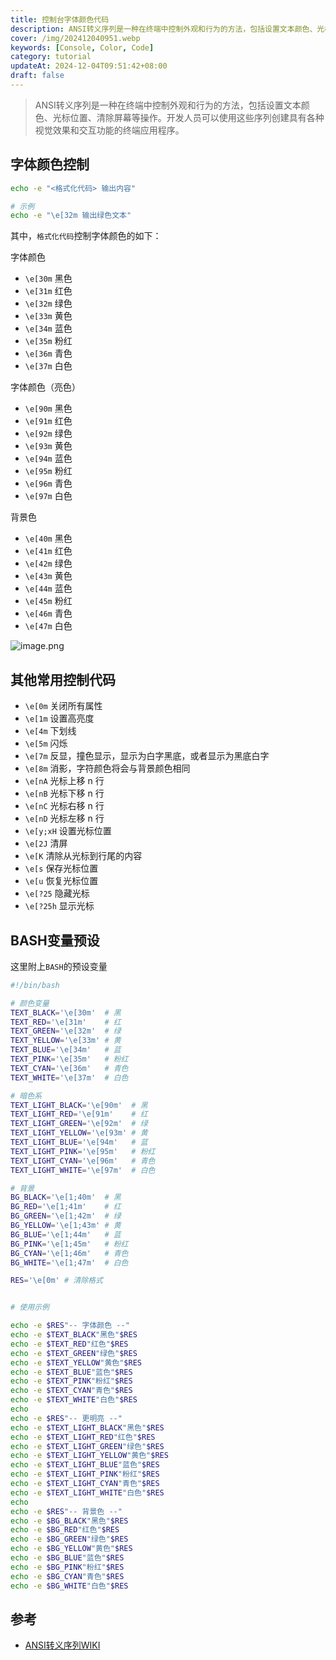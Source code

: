 ```yaml
---
title: 控制台字体颜色代码
description: ANSI转义序列是一种在终端中控制外观和行为的方法，包括设置文本颜色、光标位置、清除屏幕等操作。开发人员可以使用这些序列创建具有各种视觉效果和交互功能的终端应用程序。
cover: /img/202412040951.webp
keywords: [Console, Color, Code]
category: tutorial
updateAt: 2024-12-04T09:51:42+08:00
draft: false
---
```


> ANSI转义序列是一种在终端中控制外观和行为的方法，包括设置文本颜色、光标位置、清除屏幕等操作。开发人员可以使用这些序列创建具有各种视觉效果和交互功能的终端应用程序。

## 字体颜色控制

```bash
echo -e "<格式化代码> 输出内容"

# 示例
echo -e "\e[32m 输出绿色文本"
```

其中，`格式化代码`控制字体颜色的如下：

字体颜色

- `\e[30m` 黑色
- `\e[31m` 红色
- `\e[32m` 绿色
- `\e[33m` 黄色
- `\e[34m` 蓝色
- `\e[35m` 粉红
- `\e[36m` 青色
- `\e[37m` 白色

字体颜色（亮色）

- `\e[90m` 黑色
- `\e[91m` 红色
- `\e[92m` 绿色
- `\e[93m` 黄色
- `\e[94m` 蓝色
- `\e[95m` 粉红
- `\e[96m` 青色
- `\e[97m` 白色

背景色

- `\e[40m` 黑色
- `\e[41m` 红色
- `\e[42m` 绿色
- `\e[43m` 黄色
- `\e[44m` 蓝色
- `\e[45m` 粉红
- `\e[46m` 青色
- `\e[47m` 白色

![image.png](/img/202412040952.webp)

## 其他常用控制代码

- `\e[0m` 关闭所有属性
- `\e[1m` 设置高亮度
- `\e[4m` 下划线
- `\e[5m` 闪烁
- `\e[7m` 反显，撞色显示，显示为白字黑底，或者显示为黑底白字
- `\e[8m` 消影，字符颜色将会与背景颜色相同
- `\e[nA` 光标上移 n 行
- `\e[nB` 光标下移 n 行
- `\e[nC` 光标右移 n 行
- `\e[nD` 光标左移 n 行
- `\e[y;xH` 设置光标位置
- `\e[2J` 清屏
- `\e[K` 清除从光标到行尾的内容
- `\e[s` 保存光标位置
- `\e[u` 恢复光标位置
- `\e[?25` 隐藏光标
- `\e[?25h` 显示光标

## BASH变量预设

这里附上`BASH`的预设变量

```bash
#!/bin/bash

# 颜色变量
TEXT_BLACK='\e[30m'  # 黑
TEXT_RED='\e[31m'    # 红
TEXT_GREEN='\e[32m'  # 绿
TEXT_YELLOW='\e[33m' # 黄
TEXT_BLUE='\e[34m'   # 蓝
TEXT_PINK='\e[35m'   # 粉红
TEXT_CYAN='\e[36m'   # 青色
TEXT_WHITE='\e[37m'  # 白色

# 暗色系
TEXT_LIGHT_BLACK='\e[90m'  # 黑
TEXT_LIGHT_RED='\e[91m'    # 红
TEXT_LIGHT_GREEN='\e[92m'  # 绿
TEXT_LIGHT_YELLOW='\e[93m' # 黄
TEXT_LIGHT_BLUE='\e[94m'   # 蓝
TEXT_LIGHT_PINK='\e[95m'   # 粉红
TEXT_LIGHT_CYAN='\e[96m'   # 青色
TEXT_LIGHT_WHITE='\e[97m'  # 白色

# 背景
BG_BLACK='\e[1;40m'  # 黑
BG_RED='\e[1;41m'    # 红
BG_GREEN='\e[1;42m'  # 绿
BG_YELLOW='\e[1;43m' # 黄
BG_BLUE='\e[1;44m'   # 蓝
BG_PINK='\e[1;45m'   # 粉红
BG_CYAN='\e[1;46m'   # 青色
BG_WHITE='\e[1;47m'  # 白色

RES='\e[0m' # 清除格式


# 使用示例

echo -e $RES"-- 字体颜色 --"
echo -e $TEXT_BLACK"黑色"$RES
echo -e $TEXT_RED"红色"$RES
echo -e $TEXT_GREEN"绿色"$RES
echo -e $TEXT_YELLOW"黄色"$RES
echo -e $TEXT_BLUE"蓝色"$RES
echo -e $TEXT_PINK"粉红"$RES
echo -e $TEXT_CYAN"青色"$RES
echo -e $TEXT_WHITE"白色"$RES
echo
echo -e $RES"-- 更明亮 --"
echo -e $TEXT_LIGHT_BLACK"黑色"$RES
echo -e $TEXT_LIGHT_RED"红色"$RES
echo -e $TEXT_LIGHT_GREEN"绿色"$RES
echo -e $TEXT_LIGHT_YELLOW"黄色"$RES
echo -e $TEXT_LIGHT_BLUE"蓝色"$RES
echo -e $TEXT_LIGHT_PINK"粉红"$RES
echo -e $TEXT_LIGHT_CYAN"青色"$RES
echo -e $TEXT_LIGHT_WHITE"白色"$RES
echo
echo -e $RES"-- 背景色 --"
echo -e $BG_BLACK"黑色"$RES
echo -e $BG_RED"红色"$RES
echo -e $BG_GREEN"绿色"$RES
echo -e $BG_YELLOW"黄色"$RES
echo -e $BG_BLUE"蓝色"$RES
echo -e $BG_PINK"粉红"$RES
echo -e $BG_CYAN"青色"$RES
echo -e $BG_WHITE"白色"$RES
```

## 参考

- [ANSI转义序列WIKI](https://zh.wikipedia.org/wiki/ANSI%E8%BD%AC%E4%B9%89%E5%BA%8F%E5%88%97)
